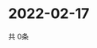 # 2022-02-17
  共 0条

  <!-- BEGIN -->
  <!-- 最后更新时间Thu Feb 17 2022 11:02:39 GMT+0000 (Coordinated Universal Time) -->
  
  <!-- END -->
  
  